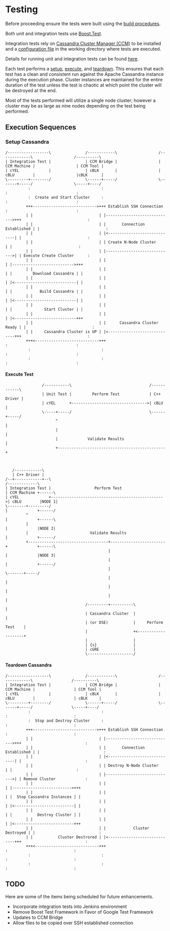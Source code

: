 # Testing
Before proceeding ensure the tests were built using the [build procedures].

Both unit and integration tests use [Boost.Test](http://www.boost.org/doc/libs/1_62_0/libs/test/doc/html/index.html).

Integration tests rely on [Cassandra Cluster Manager (CCM)](ccm) to be installed and a [configuration file](configuration)
in the working directory where tests are executed.

Details for running unit and integration tests can be found [here](running).

Each test performs a [setup](#setup-cassandra), [execute](#execute-test), and
[teardown](#teardown-cassandra). This ensures that each test has a clean and
consistent run against the Apache Cassandra instance during the execution
phase. Cluster instances are maintained for the entire duration of the test
unless the test is chaotic at which point the cluster will be destroyed at the
end.

Most of the tests performed will utilize a single node cluster; however a
cluster may be as large as nine nodes depending on the test being performed.

## Execution Sequences
### Setup Cassandra
```ditaa
/------------------\               /------------\                  /-------------\                  /----------\
| Integration Test |               | CCM Bridge |                  | CCM Machine |                  | CCM Tool |
| cYEL             |               | cBLK       |                  | cBLU        |                  |cBLK      |
\---------+--------/               \------+-----/                  \-------+-----/                  \-----+----/
          :                               :                                :                              :
          :  Create and Start Cluster     :                                :                              :
         +++---------------------------->+++ Establish SSH Connection      :                              :
         | |                             | |----------------------------->+++                             :
         | |                             | |       Connection Established | |                             :
         | |                             | |<-----------------------------| |                             :
         | |                             | | Create N-Node Cluster        | |                             :
         | |                             | |----------------------------->| | Execute Create Cluster      :
         | |                             | |                              | |--------------------------->+++
         | |                             | |                              | |         Download Cassandra | |
         | |                             | |                              | |<---------------------------| |
         | |                             | |                              | |            Build Cassandra | |
         | |                             | |                              | |<---------------------------| |
         | |                             | |                              | |              Start Cluster | |
         | |                             | |                              | |<---------------------------+++
         | |                             | |      Cassandra Cluster Ready | |                             :
         | |     Cassandra Cluster is UP | |<-----------------------------+++                             :
         +++<----------------------------+++                               :                              :
          :                               :                                :                              :
          :                               :                                :                              :

```

#### Execute Test
```ditaa
                /-----------\                                  /------------\
                | Unit Test |         Perform Test             | C++ Driver |
                | cYEL      +--------------------------------->| cBLU       |
                \-----+-----/                                  \------+-----/
                      ^                                               |
                      |                                               |
                      |             Validate Results                  |
                      +-----------------------------------------------+



   /------------\
   | C++ Driver |
/--+------------+--\                                                  /-------------\
| Integration Test |                   Perform Test                   | CCM Machine +------\
| cYEL             +------------------------------------------------->| cBLU        |NODE 1|
\--------+---------/                                                  |             +------/
         ^                                                            |             +------\
         |                                                            |             |NODE 2|
         |                           Validate Results                 |             +------/
         +-----------------------------------+------------------------+             +------\
                                             |                        |             |NODE 3|
                                             |                        |             +------/
                                             |                        \-------+-----/
                                             |                                |
                                             |                                |
                                             |                                |
                                   /---------+----------\                     |
                                   | Cassandra Cluster  |                     |
                                   | (or DSE)           |     Perform Test    |
                                   |                    +<--------------------+
                                   |                    |
                                   | {s}                |
                                   | cGRE               |
                                   \--------------------/
```

#### Teardown Cassandra
```ditaa
/------------------\               /------------\                  /-------------\                 /----------\
| Integration Test |               | CCM Bridge |                  | CCM Machine |                 | CCM Tool |
| cYEL             |               | cBLK       |                  | cBLU        |                 | cBLK     |
\---------+--------/               \------+-----/                  \-------+-----/                 \-----+----/
          :                               :                                :                             :
          :  Stop and Destroy Cluster     :                                :                             :
         +++---------------------------->+++ Establish SSH Connection      :                             :
         | |                             | |----------------------------->+++                            :
         | |                             | |       Connection Established | |                            :
         | |                             | |<-----------------------------| |                            :
         | |                             | | Destroy N-Node Cluster       | |                            :
         | |                             | |----------------------------->| | Remove Cluster             :
         | |                             | |                              | |-------------------------->+++
         | |                             | |                              | |  Stop Cassandra Instances | |
         | |                             | |                              | |<--------------------------| |
         | |                             | |                              | |           Destroy Cluster | |
         | |                             | |                              | |<--------------------------+++
         | |                             | |            Cluster Destroyed | |                            :
         | |           Cluster Destrored | |<-----------------------------+++                            :
         +++<----------------------------+++                               :                             :
          :                               :                                :                             :
          :                               :                                :                             :

```

## TODO
Here are some of the items being scheduled for future enhancements.

- Incorporate integration tests into Jenkins environment
- Remove Boost Test Framework in Favor of Google Test Framework
- Updates to CCM Bridge
 - Allow files to be copied over SSH established connection

[build procedures]: http://docs.datastax.com/en/developer/cpp-driver/latest/topics/building/#test-dependencies-and-building-tests-not-required
